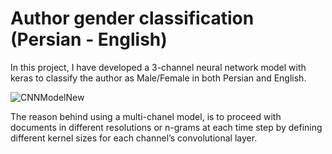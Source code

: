# Author gender classification (Persian - English)
In this project, I have developed a 3-channel neural network model with keras to classify the author as Male/Female in both Persian and English. 

![CNNModelNew](https://user-images.githubusercontent.com/60043933/90345267-7d1a0580-e034-11ea-9180-3a6a8988fdcf.jpg)

The reason behind using a multi-chanel model, is to proceed with documents in different resolutions or n-grams at each time step by defining different kernel sizes for each channel’s convolutional layer.
